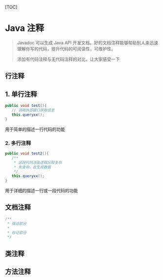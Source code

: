 [TOC]

# Java 注释
> Javadoc 可以生成 Java API 开发文档。好的文档注释能够帮助别人来迅速理解你写的代码，提升代码的可阅读性，可维护性。
> 
> 添加有代码注释与无代码注释的对比，让大家感受一下
    

    
## 行注释
 ## 1. 单行注释
 ```java
 public void test(){
    // 调用外部接口获取信息
    this.queryxx();
}
 ```
 用于简单的描述一行代码的功能
 
 ### 2. 多行注释
 ```java
 public void test2(){
    /**
     * 这段代码涉及逻辑比较复杂
     * 先查询，在生成数据
     */
    this.queryxx();
}
 ```  
 用于详细的描述一行或一段代码的功能
 
## 文档注释
```java
/**
 * 描述部分
 * 
 * 标记部分
 */
```
## 类注释
## 方法注释



